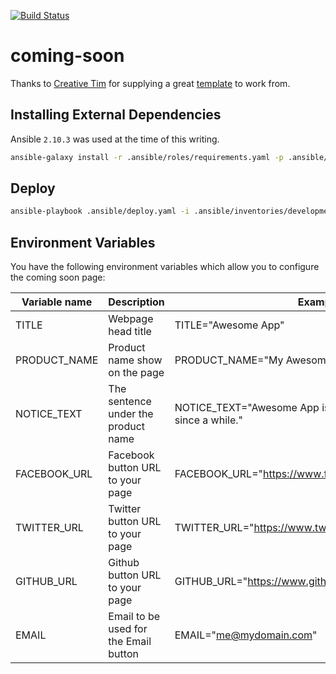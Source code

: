 [![Build Status](https://drone.kiwi-labs.net/api/badges/Diesel-Net/coming-soon/status.svg)](https://drone.kiwi-labs.net/Diesel-Net/coming-soon)

# coming-soon 
Thanks to [Creative Tim](http://www.creative-tim.com) for supplying a great [template](https://www.creative-tim.com/product/coming-sssoon-page) to work from.

## Installing External Dependencies
Ansible `2.10.3` was used at the time of this writing.
```bash
ansible-galaxy install -r .ansible/roles/requirements.yaml -p .ansible/roles --force
```

## Deploy
```bash
ansible-playbook .ansible/deploy.yaml -i .ansible/inventories/development/hosts --vault-id ~/.tokens/vault.txt
```

## Environment Variables

You have the following environment variables which allow you to configure the
coming soon page:

| Variable name | Description                           | Example                                                                |
|---------------|---------------------------------------|------------------------------------------------------------------------|
| TITLE         | Webpage head title                    | TITLE="Awesome App"                                                    |
| PRODUCT_NAME  | Product name show on the page         | PRODUCT_NAME="My Awesome App"                                          |
| NOTICE_TEXT   | The sentence under the product name   | NOTICE_TEXT="Awesome App is what you were looking for since a while."  |
| FACEBOOK_URL  | Facebook button URL to your page      | FACEBOOK_URL="https://www.facebook.com/awesomeapp"                     |
| TWITTER_URL   | Twitter button URL to your page       | TWITTER_URL="https://www.twitter.com/awesomeapp"                       |
| GITHUB_URL    | Github button URL to your page        | GITHUB_URL="https://www.github.com/awesomeapp"                         |
| EMAIL         | Email to be used for the Email button | EMAIL="me@mydomain.com"                                                |

